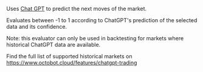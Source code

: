 Uses [Chat GPT](https://chat.openai.com/) to predict the next moves of the market.

Evaluates between -1 to 1 according to ChatGPT's prediction of the selected data and its confidence.

Note: this evaluator can only be used in backtesting for markets where historical ChatGPT data are available.

Find the full list of supported historical markets on https://www.octobot.cloud/features/chatgpt-trading
